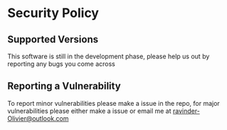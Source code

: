 # Security Policy

## Supported Versions

This software is still in the development phase, please help us out by reporting any bugs you come across

## Reporting a Vulnerability

To report minor vulnerabilities please make a issue in the repo, for major vulnerabilities please either make a issue or email me at ravinder-Olivier@outlook.com
